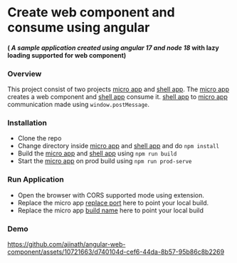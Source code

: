 # Create web component and consume using angular
#### ( _A sample application created using angular 17 and node 18_ with lazy loading supported for web component)

### Overview
   This project consist of two projects [micro app] and [shell app]. The [micro app] creates a web component and [shell app] consume it.
   [shell app] to [micro app] communication made using `window.postMessage`.

###  Installation 
- Clone the repo
- Change directory inside  [micro app] and [shell app] and do `npm install`
- Build the [micro app] and [shell app] using `npm run build`
- Start the [micro app] on prod build using `npm run prod-serve`

### Run Application
- Open the browser with CORS supported mode using extension.
- Replace the micro app [replace port] here to point your local build.
- Replace the micro app [build name] here to point your local build

### Demo 
https://github.com/ajinath/angular-web-component/assets/10721663/d740104d-cef6-44da-8b57-95b86c8b2269




[micro app]: <https://github.com/ajinath/angular-web-component/blob/main/micro-app>
[shell app]: <https://github.com/ajinath/angular-web-component/blob/main/shell-app>
[replace port]: <https://github.com/ajinath/angular-web-component/blob/2ddf1a60383c544e10ee47ac5a06b5e9c0f22c5a/shell-app/src/app/app.component.ts#L26C5-L26C38>
[build name]: <https://github.com/ajinath/angular-web-component/blob/2ddf1a60383c544e10ee47ac5a06b5e9c0f22c5a/shell-app/src/app/app.component.ts#L27C6-L27C30>
